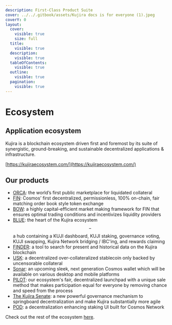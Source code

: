```yaml
---
description: First-Class Product Suite
cover: ../../.gitbook/assets/Kujira docs is for everyone (1).jpeg
coverY: 0
layout:
  cover:
    visible: true
    size: full
  title:
    visible: true
  description:
    visible: true
  tableOfContents:
    visible: true
  outline:
    visible: true
  pagination:
    visible: true
---
```


# Ecosystem

## Application ecosystem

Kujira is a blockchain ecosystem driven first and foremost by its suite of synergistic, ground-breaking, and sustainable decentralized applications & infrastructure.

[https://kujiraecosystem.com/](https://kujiraecosystem.com/)

## Our products

* [ORCA](../../dapps-and-infrastructure/orca/): the world’s first public marketplace for liquidated collateral
* [FIN](../../dapps-and-infrastructure/fin/): Cosmos’ first decentralized, permissionless, 100% on-chain, fair matching order book style token exchange&#x20;
* [BOW](../../dapps-and-infrastructure/bow/): a highly capital-efficient market making framework for FIN that ensures optimal trading conditions and incentivizes liquidity providers
* [BLUE](../../dapps-and-infrastructure/blue/): the heart of the Kujira ecosystem$$-$$a hub containing a KUJI dashboard, KUJI staking, governance voting, KUJI swapping, Kujira Network bridging / IBC'ing, and rewards claiming
* [FINDER](../../dapps-and-infrastructure/finder/): a tool to search for present and historical data on the Kujira blockchain
* [USK](../../dapps-and-infrastructure/usk-stablecoin.md): a decentralized over-collateralized stablecoin only backed by uncensorable collateral
* [Sonar](../../dapps-and-infrastructure/kujira-wallet/): an upcoming sleek, next generation Cosmos wallet which will be available on various desktop and mobile platforms
* [PILOT](../../dapps-and-infrastructure/pilot-launchpad.md): our ecosystem's fair, decentralized launchpad with a unique sale method that makes participation equal for everyone by removing chance and speed from the process
* [The Kujira Senate](../../dapps-and-infrastructure/senate.md): a new powerful governance mechanism to springboard decentralization and make Kujira substantially more agile
* [POD](../../dapps-and-infrastructure/pod/): a decentralization enhancing staking UI built for Cosmos Network

Check out the rest of the ecosystem [here](../../kujira-ecosystem/wider-ecosystem.md).

